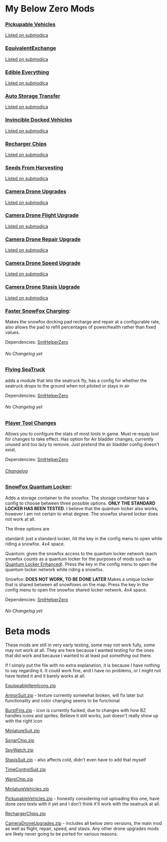 # My Below Zero Mods

### [Pickupable Vehicles](https://github.com/EldritchCarMaker/My-Subnautica-Mods/files/10326397/PickupableVehicles.zip)

[Listed on submodica](https://submodica.xyz/mods/sbz/138)


### [EquivalentExchange](https://github.com/EldritchCarMaker/My-Subnautica-Mods/files/10329026/EquivalentExchange.zip)

[Listed on submodica](https://submodica.xyz/mods/sbz/140)


### [Edible Everything](https://github.com/EldritchCarMaker/My-Subnautica-Mods/files/10329035/EdibleEverything.zip)

[Listed on submodica](https://submodica.xyz/mods/sbz/139)


### [Auto Storage Transfer](https://github.com/EldritchCarMaker/My-Subnautica-Mods/files/10332311/AutoStorageTransfer.zip)

[Listed on submodica](https://submodica.xyz/mods/sbz/150)


### [Invincible Docked Vehicles](https://github.com/EldritchCarMaker/My-Subnautica-Mods/files/10332316/InvincibleDockedVehicles.zip)

[Listed on submodica](https://submodica.xyz/mods/sbz/151)


### [Recharger Chips](https://github.com/EldritchCarMaker/My-Subnautica-Mods/files/10332357/RechargerChips.zip)

[Listed on submodica](https://submodica.xyz/mods/sbz/153)



### [Seeds From Harvesting](https://github.com/EldritchCarMaker/My-Subnautica-Mods/files/10332365/SeedsFromHarvesting.zip)

[Listed on submodica](https://submodica.xyz/mods/sbz/154)



### [Camera Drone Upgrades](https://github.com/EldritchCarMaker/My-Subnautica-Mods/files/10332371/CameraDroneUpgrades.zip)

[Listed on submodica](https://submodica.xyz/mods/sbz/155)


### [Camera Drone Flight Upgrade](https://github.com/EldritchCarMaker/My-Subnautica-Mods/files/10332386/CameraDroneFlightUpgrade.zip)

[Listed on submodica](https://submodica.xyz/mods/sbz/156)


### [Camera Drone Repair Upgrade](https://github.com/EldritchCarMaker/My-Subnautica-Mods/files/10332401/CameraDroneRepairUpgrade.zip)

[Listed on submodica](https://submodica.xyz/mods/sbz/157)


### [Camera Drone Speed Upgrade](https://github.com/EldritchCarMaker/My-Subnautica-Mods/files/10332404/CameraDroneSpeedUpgrade.zip)

[Listed on submodica](https://submodica.xyz/mods/sbz/158)


### [Camera Drone Stasis Upgrade](https://github.com/EldritchCarMaker/My-Subnautica-Mods/files/10332406/CameraDroneStasisUpgrade.zip)

[Listed on submodica](https://submodica.xyz/mods/sbz/159)


### [Faster SnowFox Charging](https://github.com/Nagorogan/My-Subnautica-Mods/files/8227669/FasterSnowFoxCharging.zip):


Makes the snowfox docking pad recharge and repair at a configurable rate, also allows the pad to refill percentages of power/health rather than fixed values.

Dependencies: [SmlHelperZero](https://www.nexusmods.com/subnauticabelowzero/mods/34)
###### No Changelog yet


### [Flying SeaTruck](https://github.com/Nagorogan/My-Subnautica-Mods/files/8694119/FlyingSeaTruck.zip)


adds a module that lets the seatruck fly, has a config for whether the seatruck drops to the ground when not piloted or stays in air

Dependencies: [SmlHelperZero](https://www.nexusmods.com/subnauticabelowzero/mods/34)
###### No Changelog yet


### [Player Tool Changes](https://github.com/EldritchCarMaker/My-Subnautica-Mods/files/10332326/PlayerToolChanges.zip)


Allows you to configure the stats of most tools in game. Must re-equip tool for changes to take effect. Has option for Air bladder changes, currently unused and too lazy to remove. Just pretend the air bladder config doesn't exist.

Dependencies: [SmlHelperZero](https://www.nexusmods.com/subnauticabelowzero/mods/34)
###### [Changelog](https://github.com/Nagorogan/My-Subnautica-Mods/blob/main/PlayerToolChanges_BZ/Changelog.md)


### [SnowFox Quantum Locker](https://github.com/Nagorogan/My-Subnautica-Mods/files/8227678/SnowFoxQuantumLocker.zip):


Adds a storage container to the snowfox. The storage container has a config to choose between three possible options. **ONLY THE STANDARD LOCKER HAS BEEN TESTED**. I believe that the quantum locker also works, however I am not certain to what degree. The snowfox shared locker does not work at all.

The three options are

standard: just a standard locker, hit the key in the config menu to open while riding a snowfox. 4x4 space.

Quantum: gives the snowfox access to the quantum locker network (each snowfox counts as a quantum locker for the purposes of mods such as [Quantum Locker Enhanced](https://www.nexusmods.com/subnauticabelowzero/mods/91)). Press the key in the config menu to open the quantum locker network while riding a snowfox.

Snowfox: **DOES NOT WORK, TO BE DONE LATER** Makes a unique locker that is shared between all snowfoxes on the map. Press the key in the config menu to open the snowfox shared locker network. 4x4 space.

Dependencies: [SmlHelperZero](https://www.nexusmods.com/subnauticabelowzero/mods/34)
###### No Changelog yet




# Beta mods

These mods are still in very early testing, some may not work fully, some may not work at all. They are here because I wanted testing for the ones that did work and because I wanted to at least put *something* out there.

If I simply put the file with no extra explanation, it is because I have nothing to say regarding it. It could work fine, and I have no problems, or I might not have tested it and it barely works at all.


[EquippableItemIcons.zip](https://github.com/EldritchCarMaker/My-Subnautica-Mods/files/10315483/EquippableItemIcons.zip)


[ArmorSuit.zip](https://github.com/EldritchCarMaker/My-Subnautica-Mods/files/10315485/ArmorSuit.zip) - texture currently somewhat broken, will fix later but functionality and color changing seems to be functional


[BurstFins.zip](https://github.com/EldritchCarMaker/My-Subnautica-Mods/files/10315488/BurstFins.zip) - icon is currently fucked, due to changes with how BZ handles icons and sprites. Believe it still works, just doesn't really show up with the right icon


[MiniatureSuit.zip](https://github.com/EldritchCarMaker/My-Subnautica-Mods/files/10315492/MiniatureSuit.zip)


[SonarChip.zip](https://github.com/EldritchCarMaker/My-Subnautica-Mods/files/10315499/SonarChip.zip)


[SpyWatch.zip](https://github.com/EldritchCarMaker/My-Subnautica-Mods/files/10315500/SpyWatch.zip)


[StasisSuit.zip](https://github.com/EldritchCarMaker/My-Subnautica-Mods/files/10315501/StasisSuit.zip) - also affects cold, didn't even have to add that myself


[TimeControlSuit.zip](https://github.com/EldritchCarMaker/My-Subnautica-Mods/files/10315504/TimeControlSuit.zip)


[WarpChip.zip](https://github.com/EldritchCarMaker/My-Subnautica-Mods/files/10315505/WarpChip.zip)


[MiniatureVehicles.zip](https://github.com/EldritchCarMaker/My-Subnautica-Mods/files/10315493/MiniatureVehicles.zip)


[PickupableVehicles.zip](https://github.com/EldritchCarMaker/My-Subnautica-Mods/files/10315494/PickupableVehicles.zip) - honestly considering not uploading this one, have done zero tests with it yet and I don't think it'll work with the seatruck at all.


[RechargerChips.zip](https://github.com/EldritchCarMaker/My-Subnautica-Mods/files/10315498/RechargerChips.zip)


[CameraDroneUpgrades.zip](https://github.com/EldritchCarMaker/My-Subnautica-Mods/files/10315506/CameraDroneUpgrades.zip) - includes all below zero versions, the main mod as well as flight, repair, speed, and stasis. Any other drone upgrades mods are likely never going to be ported for various reasons.

